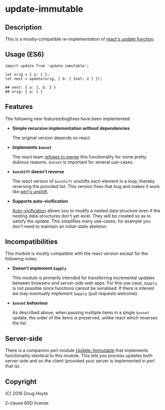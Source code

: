 # update-immutable


## Description

This is a mostly-compatible re-implementation of [react's update function](https://facebook.github.io/react/docs/update.html).


## Usage (ES6)

    import update from 'update-immutable';

    let orig = { a: 1 };
    let next = update(orig, { b: { $set: 2 } });

    ## next: { a: 1, b: 2 }
    ## orig: { a: 1 }


## Features

The following new features/bugfixes have been implemented:

* **Simple recursive implementation without dependencies**

  The original version depends on react.

* **Implements `$unset`**

  The react team [refuses to merge](https://github.com/facebook/react/pull/2362/) this functionality for some pretty dubious reasons. `$unset` is important for several use-cases.

* **`$unshift` doesn't reverse**

  The react version of `$unshift` unshifts each element in a loop, thereby reversing the provided list. This version fixes that bug and makes it work like [perl's unshift](http://perldoc.perl.org/functions/unshift.html).

* **Supports auto-vivification**

  [Auto-vivification](https://en.wikipedia.org/wiki/Autovivification) allows you to modify a nested data structure even if the nesting data-structures don't yet exist. They will be created so as to satisfy the update. This simplifies many use-cases, for example you don't need to maintain an initial-state skeleton.


## Incompatibilities

This module is mostly compatible with the react version except for the following notes:

* **Doesn't implement `$apply`**

  This module is primarily intended for transferring incremental updates between browsers and server-side web apps. For this use case, `$apply` is not possible since functions cannot be serialised. If there is interest we may eventually implement `$apply` (pull requests welcome).

* **`$unset` behaviour**

  As described above, when passing multiple items in a single `$unset` update, the order of the items is preserved, unlike react which reverses the list.


## Server-side

There is a companion perl module [Update::Immutable](https://metacpan.org/pod/Update::Immutable) that implements functionality identical to this module. This lets you process updates both server-side and on the client (provided your server is implemented in perl that is).


## Copyright

(C) 2016 Doug Hoyte

2-clause BSD license
